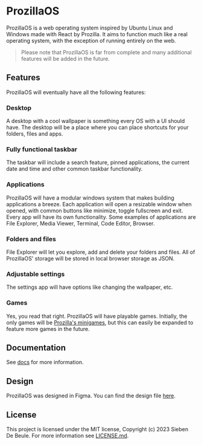 # ProzillaOS

ProzillaOS is a web operating system inspired by Ubuntu Linux and Windows made with React by Prozilla. It aims to function much like a real operating system, with the exception of running entirely on the web.

> Please note that ProzillaOS is far from complete and many additional features will be added in the future.

## Features

ProzillaOS will eventually have all the following features:

### Desktop

A desktop with a cool wallpaper is something every OS with a UI should have. The desktop will be a place where you can place shortcuts for your folders, files and apps.

### Fully functional taskbar

The taskbar will include a search feature, pinned applications, the current date and time and other common taskbar functionality.

### Applications

ProzillaOS will have a modular windows system that makes building applications a breeze. Each application will open a resizable window when opened, with common buttons like minimize, toggle fullscreen and exit. Every app will have its own functionality. Some examples of applications are File Explorer, Media Viewer, Terminal, Code Editor, Browser.

### Folders and files

File Explorer will let you explore, add and delete your folders and files. All of ProzillaOS' storage will be stored in local browser storage as JSON.

### Adjustable settings

The settings app will have options like changing the wallpaper, etc.

### Games

Yes, you read that right. ProzillaOS will have playable games. Initially, the only games will be [Prozilla's minigames](https://prozilla.dev/minigames/), but this can easily be expanded to feature more games in the future.

## Documentation

See [docs](docs) for more information.

## Design

ProzillaOS was designed in Figma. You can find the design file [here](https://www.figma.com/file/bEE5RyWgV0QILcXpZWEk2r/ProzillaOS?type=design&node-id=0%3A1&mode=design&t=7KR1tKCp9H5cK3hf-1).

## License

This project is licensed under the MIT license, Copyright (c) 2023 Sieben De Beule. For more information see [LICENSE.md](LICENSE.md).